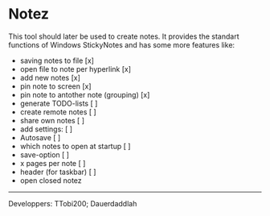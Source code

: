 Notez
===============
This tool should later be used to create notes.
It provides the standart functions of Windows
StickyNotes and has some more features like:

- saving notes to file                  [x]
- open file to note per hyperlink       [x]
- add new notes                         [x]
- pin note to screen                    [x]
- pin note to antother note (grouping)  [x]
- generate TODO-lists                   [ ]
- create remote notes                   [ ]
- share own notes                       [ ]
- add settings:                         [ ]
-   Autosave                            [ ]
-   which notes to open at startup      [ ]
- save-option                           [ ]
- x pages per note                      [ ]
- header (for taskbar)                  [ ]
- open closed notez

__________________________________________________________________________
Developpers:  TTobi200; Dauerdaddlah
